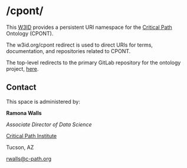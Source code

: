 # /cpont/

This [W3ID](https://w3id.org) provides a persistent URI namespace for the [Critical Path](https://c-path.org/) Ontology (CPONT).

The w3id.org/cpont redirect is used to direct URIs for terms, documentation, and repositories related to CPONT.

The top-level redirects to the primary GitLab repository for the ontology project, [here](https://gitlab.c-path.org/c-pathontology/critical-path-ontology/).

## Contact
This space is administered by:  

**Ramona Walls**  

*Associate Director of Data Science*  

[Critical Path Institute](https://c-path.org/)

Tucson, AZ

<rwalls@c-path.org>